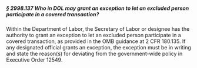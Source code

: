##### § 2998.137 Who in DOL may grant an exception to let an excluded person participate in a covered transaction? #####

Within the Department of Labor, the Secretary of Labor or designee has the authority to grant an exception to let an excluded person participate in a covered transaction, as provided in the OMB guidance at 2 CFR 180.135. If any designated official grants an exception, the exception must be in writing and state the reason(s) for deviating from the government-wide policy in Executive Order 12549.